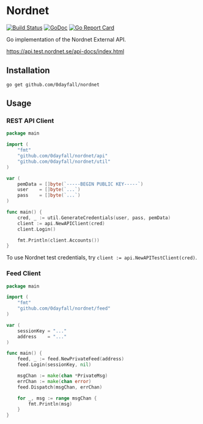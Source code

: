 # Nordnet

[![Build Status](https://travis-ci.org/0dayfall/nordnet.svg?branch=master)](https://travis-ci.org/0dayfall/nordnet)
[![GoDoc](https://godoc.org/github.com/0dayfall/nordnet?status.svg)](http://godoc.org/github.com/0dayfall/nordnet)
[![Go Report Card](https://goreportcard.com/badge/github.com/0dayfall/nordnet)](https://goreportcard.com/report/github.com/0dayfall/nordnet)

Go implementation of the Nordnet External API.

https://api.test.nordnet.se/api-docs/index.html


## Installation

`go get github.com/0dayfall/nordnet`

## Usage


### REST API Client

```go
package main

import (
	"fmt"
	"github.com/0dayfall/nordnet/api"
	"github.com/0dayfall/nordnet/util"
)

var (
	pemData = []byte(`-----BEGIN PUBLIC KEY-----`)
	user    = []byte(`...`)
	pass    = []byte(`...`)
)

func main() {
	cred, _ := util.GenerateCredentials(user, pass, pemData)
	client := api.NewAPIClient(cred)
	client.Login()

	fmt.Println(client.Accounts())
}
```

To use Nordnet test credentials, try `client := api.NewAPITestClient(cred)`.

### Feed Client

```go
package main

import (
	"fmt"
	"github.com/0dayfall/nordnet/feed"
)

var (
	sessionKey = "..."
	address    = "..."
)

func main() {
	feed, _ := feed.NewPrivateFeed(address)
	feed.Login(sessionKey, nil)

	msgChan := make(chan *PrivateMsg)
	errChan := make(chan error)
	feed.Dispatch(msgChan, errChan)

	for _, msg := range msgChan {
		fmt.Println(msg)
	}
}
```
